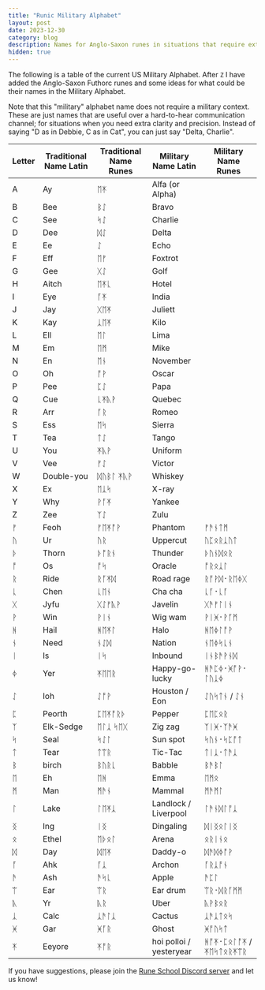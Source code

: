 ```yaml
---
title: "Runic Military Alphabet"
layout: post
date: 2023-12-30
category: blog
description: Names for Anglo-Saxon runes in situations that require extreme clarity
hidden: true
---
```


The following is a table of the current US Military Alphabet. After `Z` I have added the Anglo-Saxon Futhorc runes and some ideas for what could be their names in the Military Alphabet.

Note that this "military" alphabet name does not require a military context. These are just names that are useful over a hard-to-hear communication channel; for situations when you need extra clarity and precision. Instead of saying "D as in Debbie, C as in Cat", you can just say "Delta, Charlie".

| Letter | Traditional Name Latin | Traditional Name Runes | Military Name Latin   | Military Name Runes |
|--------|------------------|------------|------------------|---------------------|
| A      | Ay               |  ᛖᛡ        | Alfa (or Alpha)  |                     |
| B      | Bee              |  ᛒᛇ          | Bravo            |                     |
| C      | See              |  ᛋᛇ          | Charlie          |                     |
| D      | Dee              |   ᛞᛇ         | Delta            |                     |
| E      | Ee               |   ᛇ         | Echo             |                     |
| F      | Eff              |   ᛖᚠ         | Foxtrot          |                     |
| G      | Gee              |   ᚷᛇ         | Golf             |                     |
| H      | Aitch            |   ᛖᛡᚳ         | Hotel            |                     |
| I      | Eye              |   ᚪᛡ         | India            |                     |
| J      | Jay              |   ᚷᛖᛡ         | Juliett          |                     |
| K      | Kay              |    ᛣᛖᛡ        | Kilo             |                     |
| L      | Ell              |    ᛖᛚ         | Lima             |                     |
| M      | Em               |  ᛖᛗ          | Mike             |                     |
| N      | En               |   ᛖᚾ         | November         |                     |
| O      | Oh               |   ᚩᚹ         | Oscar            |                     |
| P      | Pee              |   ᛈᛇ         | Papa             |                     |
| Q      | Cue              |    ᚳᛡᚣᚹ        | Quebec           |                     |
| R      | Arr              |   ᚪᚱ         | Romeo            |                     |
| S      | Ess              |   ᛖᛋ         | Sierra           |                     |
| T      | Tea              |   ᛏᛇ         | Tango            |                     |
| U      | You              |   ᛡᚣᚹ         | Uniform          |                     |
| V      | Vee              |   ᚠᛇ         | Victor           |                     |
| W      | Double-you       |   ᛞᚢᛒᛚ ᛡᚣᚹ         | Whiskey          |                     |
| X      | Ex               |   ᛖᛣᛋ         | X-ray            |                     |
| Y      | Why              |   ᚹᚪᛡ         | Yankee           |                     |
| Z      | Zee              |   ᛉᛇ         | Zulu             |                     |
| ᚠ      | Feoh             |  ᚠᛖᛡᚩᚹ         | Phantom           |   ᚠᚫᚾᛏᛗ             |
| ᚢ      |  Ur              |  ᚢᚱ       | Uppercut          |  ᚢᛈᛟᚱᛣᚢᛏ              |
| ᚦ      |  Thorn           |  ᚦᚩᚱᚾ        | Thunder                 |  ᚦᚢᚾᛞᛟᚱ               |
| ᚩ      |   Os            |  ᚩᛋ        | Oracle           |   ᚩᚱᛟᛣᛚ          |
| ᚱ      |   Ride           | ᚱᚪᛡᛞ       | Road rage        |  ᚱᚩᚹᛞ᛫​ᚱᛖᛄᚷ             |
| ᚳ      |   Chen         |   ᚳᛖᚾ      | Cha cha        |  ᚳᚪ᛫​ᚳᚪ            |
| ᚷ      |   Jyfu           |  ᚷᛇᚠᚣᚹ          | Javelin                | ᚷᚫᚠᛚᛁᚾ             |
| ᚹ      |   Win         |  ᚹᛁᚾ       | Wig wam                |  ᚹᛁᚸ᛫​ᚹᚪᛗ             |
| ᚻ      |   Hail       |  ᚻᛖᛡᛚ        | Halo       |  ᚻᛖᛄᛚᚩᚹ           |
| ᚾ      |  Need         | ᚾᛇᛞ        | Nation                  |  ᚾᛖᛄᛋᚳᚾ          |
| ᛁ      |   Is           | ᛁᛋ        | Inbound                 | ᛁᚾᛒᚫᚹᚾᛞ               |
| ᛄ      |  Yer           |  ᛡᛖᛖᚱ       | Happy-go-lucky          |  ᚻᚫᛈᛄ᛫​ᚸᚩᚹ᛫​ᛚᚢᛣᛄ              |
| ᛇ      |  Ioh            | ᛇᚩᚹ         | Houston / Eon         |   ᛇᚢᛋᛏᚾ / ᛇᚾ             |
| ᛈ      |  Peorth           |  ᛈᛖᛡᚩᚱᚦ          | Pepper                   | ᛈᛖᛈᛟᚱ              |
| ᛉ      |  Elk-Sedge        | ᛖᛚᛣ ᛋᛖᚷ       | Zig zag       |    ᛉᛁᚸ᛫​ᛉᚫᚸ            |
| ᛋ      |  Seal            |   ᛋᛇᛚ      | Sun spot          |  ᛋᚢᚾ᛫​ᛋᛈᚩᛏ            |
| ᛏ      |  Tear         | ᛏᛠᚱ        | Tic-Tac              | ᛏᛁᛣ᛫​ᛏᚫᛣ             |
| ᛒ      |  birch         | ᛒᚢᚱᚳ        | Babble                 |   ᛒᚫᛒᛚ           |
| ᛖ      |  Eh             |  ᛖᚻ       | Emma              | ᛖᛗᛟ             |
| ᛗ      |  Man            | ᛗᚫᚾ        | Mammal                   | ᛗᚫᛗᛚ            |
| ᛚ      |   Lake            |  ᛚᛖᛡᛣ       | Landlock / Liverpool       |   ᛚᚫᚾᛞᛚᚩᛣ           |
| ᛝ      |   Ing                | ᛁᛝ      | Dingaling                  |  ᛞᛁᛝᛟᛚᛁᛝ              |
| ᛟ      |   Ethel           |  ᛖᚦᛟᛚ      | Arena          |  ᛟᚱᛁᚾᛟ              |
| ᛞ      |  Day            |  ᛞᛖᛡ      | Daddy-o          |   ᛞᚫᛞᛄᚩᚹ            |
| ᚪ      |   Ahk            | ᚪᛣ        | Archon                |  ᚪᚱᛣᚩᚾ              |
| ᚫ      |   Ash            |  ᚫᛋᚳ      | Apple                  |  ᚫᛈᛚ              |
| ᛠ      |   Ear            |  ᛠᚱ    | Ear drum          |  ᛠᚱ᛫​ᛞᚱᚪᛗᛗ               |
| ᚣ      |   Yr          |  ᚣᚱ         | Uber         | ᚣᚹᛒᛟᚱ                |
| ᛣ      |   Calc           |   ᛣᚫᛚᛣ      | Cactus                 |  ᛣᚫᛣᛏᛟᛋ             |
| ᚸ      |   Gar            |  ᚸᚪᚱ     | Ghost                 |   ᚸᚩᚢᛋᛏ             |
| ᛡ      |   Eeyore         |   ᛡᚩᚱ     | hoi polloi / yesteryear |  ᚻᚩᛡ᛫​ᛈᛟᛚᚩᛡ / ᛡᛖᛋᛏᛟᚱᛡᛠᚱ               |



If you have suggestions, please join the [Rune School Discord server](https://discord.gg/BThW4fxAwN) and let us know!


